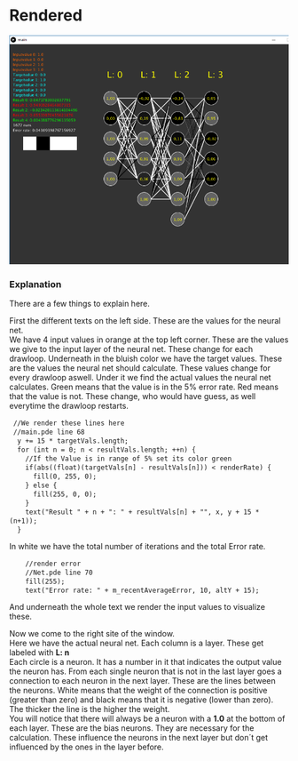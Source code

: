 # Rendered

<img src="/images/MainFrame.png"></img>

### Explanation
There are a few things to explain here.  

First the different texts on the left side. These are the values for the neural  net.  
We have 4 input values in orange at the top left corner. These are the values we give to the input layer of the neural net. These change 
for each drawloop. Underneath in the bluish color we have the target values. These are the values the neural net should calculate. These 
values change for every drawloop aswell. Under it we find the actual values the neural net calculates. Green means that the value is in the
5% error rate. Red means that the value is not. These change, who would have guess, as well everytime the drawloop restarts.
```processing
 //We render these lines here
 //main.pde line 68
  y += 15 * targetVals.length;
  for (int n = 0; n < resultVals.length; ++n) {
    //If the Value is in range of 5% set its color green
    if(abs((float)(targetVals[n] - resultVals[n])) < renderRate) {
      fill(0, 255, 0);
    } else {
      fill(255, 0, 0);
    }
    text("Result " + n + ": " + resultVals[n] + "", x, y + 15 * (n+1));
  }
```

In white we have the total number of iterations and the total Error rate.
```processing
    //render error
    //Net.pde line 70
    fill(255);
    text("Error rate: " + m_recentAverageError, 10, altY + 15);
```

And underneath the whole text we render the input values to visualize these.

Now we come to the right site of the window.  
Here we have the actual neural net. Each column is a layer. These get labeled with **L: n**  
Each circle is a neuron. It has a number in it that indicates the output value the neuron has. From each single neuron that is not in the
last layer goes a connection to each neuron in the next layer. These are the lines between the neurons. White means that the weight of the
connection is positive (greater than zero) and black means that it is negative (lower than zero). The thicker the line is the higher the
weight.  
You will notice that there will always be a neuron with a **1.0** at the bottom of each layer. These are the bias neurons. They are
necessary for the calculation. These influence the neurons in the next layer but don´t get influenced by the ones in the layer before.
